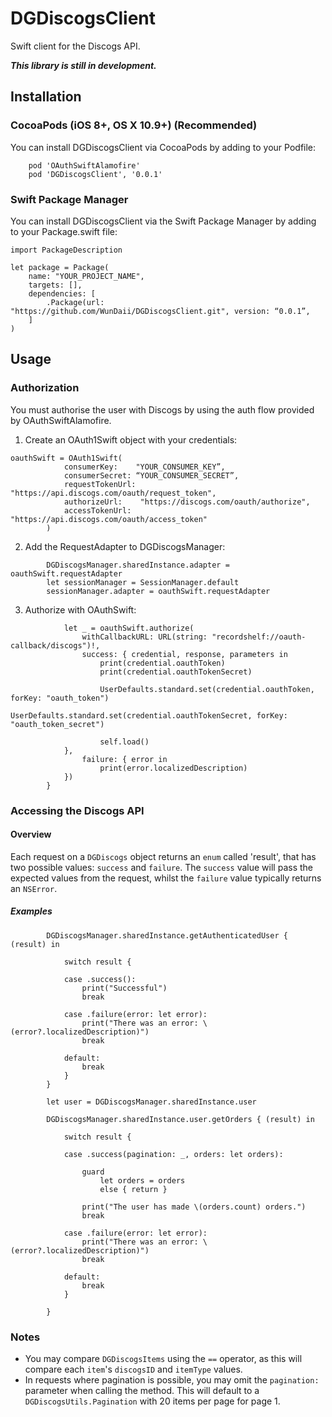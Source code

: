 # DGDiscogsClient
Swift client for the Discogs API.

**_This library is still in development._**

## Installation

### CocoaPods (iOS 8+, OS X 10.9+) (Recommended)

You can install DGDiscogsClient via CocoaPods by adding to your Podfile:

```
    pod 'OAuthSwiftAlamofire'
    pod 'DGDiscogsClient', '0.0.1'
```

### Swift Package Manager 

You can install DGDiscogsClient via the Swift Package Manager by adding to your Package.swift file:

```
import PackageDescription

let package = Package(
    name: "YOUR_PROJECT_NAME",
    targets: [],
    dependencies: [
        .Package(url: "https://github.com/WunDaii/DGDiscogsClient.git", version: “0.0.1”,
    ]
)
```

## Usage

### Authorization

You must authorise the user with Discogs by using the auth flow provided by OAuthSwiftAlamofire.

1. Create an OAuth1Swift object with your credentials:

```
oauthSwift = OAuth1Swift(
            consumerKey:    "YOUR_CONSUMER_KEY”,
            consumerSecret: “YOUR_CONSUMER_SECRET”,
            requestTokenUrl: "https://api.discogs.com/oauth/request_token",
            authorizeUrl:    "https://discogs.com/oauth/authorize",
            accessTokenUrl:  "https://api.discogs.com/oauth/access_token"
        )
```

2. Add the RequestAdapter to DGDiscogsManager:
        
```
        DGDiscogsManager.sharedInstance.adapter = oauthSwift.requestAdapter
        let sessionManager = SessionManager.default
        sessionManager.adapter = oauthSwift.requestAdapter
```
        
3. Authorize with OAuthSwift:

```
            let _ = oauthSwift.authorize(
                withCallbackURL: URL(string: "recordshelf://oauth-callback/discogs")!,
                success: { credential, response, parameters in
                    print(credential.oauthToken)
                    print(credential.oauthTokenSecret)
                    
                    UserDefaults.standard.set(credential.oauthToken, forKey: "oauth_token")
                    UserDefaults.standard.set(credential.oauthTokenSecret, forKey: "oauth_token_secret")
                    
                    self.load()
            },
                failure: { error in
                    print(error.localizedDescription)
            })
        }
```
### Accessing the Discogs API

#### Overview

Each request on a `DGDiscogs` object returns an `enum` called 'result', that has two possible values: `success` and `failure`.  The `success` value will pass the expected values from the request, whilst the `failure` value typically returns an `NSError`.

##### Examples

```
        DGDiscogsManager.sharedInstance.getAuthenticatedUser { (result) in
            
            switch result {
                
            case .success():
                print("Successful")
                break
                
            case .failure(error: let error):
                print("There was an error: \(error?.localizedDescription)")
                break
                
            default:
                break
            }
        }
```
```
        let user = DGDiscogsManager.sharedInstance.user

        DGDiscogsManager.sharedInstance.user.getOrders { (result) in
            
            switch result {
                
            case .success(pagination: _, orders: let orders):
                
                guard
                    let orders = orders
                    else { return }
                
                print("The user has made \(orders.count) orders.")
                break
                
            case .failure(error: let error):
                print("There was an error: \(error?.localizedDescription)")
                break
                
            default:
                break
            }
            
        }
```

### Notes

* You may compare `DGDiscogsItems` using the `==` operator, as this will compare each `item`'s `discogsID` and `itemType` values.
* In requests where pagination is possible, you may omit the `pagination:` parameter when calling the method. This will default to a `DGDiscogsUtils.Pagination` with 20 items per page for page 1.

